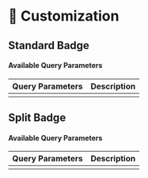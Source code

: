 # 🎨 Customization

## Standard Badge

#### Available Query Parameters
| Query Parameters | Description |
| ---------------- | ----------- |
|                  |             |

## Split Badge

#### Available Query Parameters
| Query Parameters | Description |
| ---------------- | ----------- |
|                  |             |